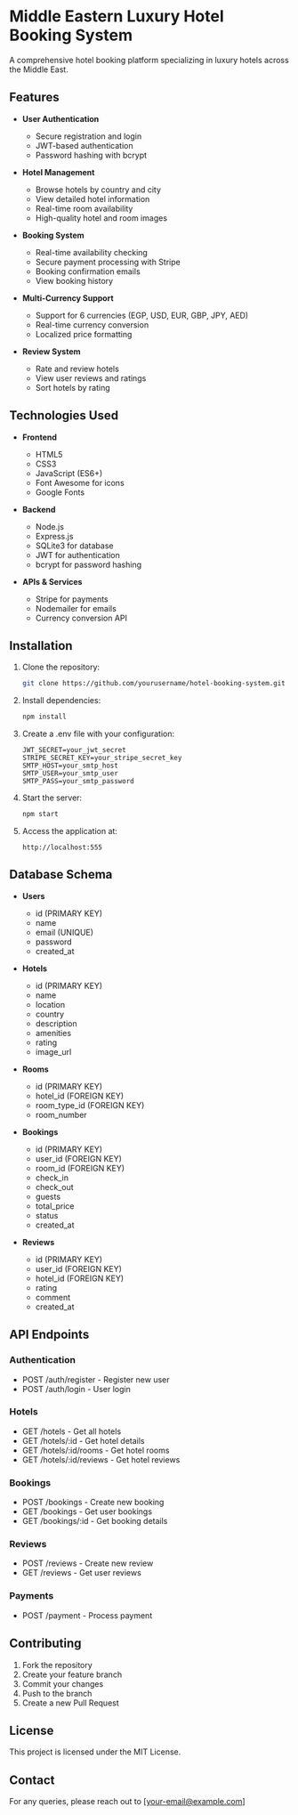 # Middle Eastern Luxury Hotel Booking System

A comprehensive hotel booking platform specializing in luxury hotels across the Middle East.

## Features

- **User Authentication**
  - Secure registration and login
  - JWT-based authentication
  - Password hashing with bcrypt

- **Hotel Management**
  - Browse hotels by country and city
  - View detailed hotel information
  - Real-time room availability
  - High-quality hotel and room images

- **Booking System**
  - Real-time availability checking
  - Secure payment processing with Stripe
  - Booking confirmation emails
  - View booking history

- **Multi-Currency Support**
  - Support for 6 currencies (EGP, USD, EUR, GBP, JPY, AED)
  - Real-time currency conversion
  - Localized price formatting

- **Review System**
  - Rate and review hotels
  - View user reviews and ratings
  - Sort hotels by rating

## Technologies Used

- **Frontend**
  - HTML5
  - CSS3
  - JavaScript (ES6+)
  - Font Awesome for icons
  - Google Fonts

- **Backend**
  - Node.js
  - Express.js
  - SQLite3 for database
  - JWT for authentication
  - bcrypt for password hashing

- **APIs & Services**
  - Stripe for payments
  - Nodemailer for emails
  - Currency conversion API

## Installation

1. Clone the repository:
   ```bash
   git clone https://github.com/yourusername/hotel-booking-system.git
   ```

2. Install dependencies:
   ```bash
   npm install
   ```

3. Create a .env file with your configuration:
   ```
   JWT_SECRET=your_jwt_secret
   STRIPE_SECRET_KEY=your_stripe_secret_key
   SMTP_HOST=your_smtp_host
   SMTP_USER=your_smtp_user
   SMTP_PASS=your_smtp_password
   ```

4. Start the server:
   ```bash
   npm start
   ```

5. Access the application at:
   ```
   http://localhost:555
   ```

## Database Schema

- **Users**
  - id (PRIMARY KEY)
  - name
  - email (UNIQUE)
  - password
  - created_at

- **Hotels**
  - id (PRIMARY KEY)
  - name
  - location
  - country
  - description
  - amenities
  - rating
  - image_url

- **Rooms**
  - id (PRIMARY KEY)
  - hotel_id (FOREIGN KEY)
  - room_type_id (FOREIGN KEY)
  - room_number

- **Bookings**
  - id (PRIMARY KEY)
  - user_id (FOREIGN KEY)
  - room_id (FOREIGN KEY)
  - check_in
  - check_out
  - guests
  - total_price
  - status
  - created_at

- **Reviews**
  - id (PRIMARY KEY)
  - user_id (FOREIGN KEY)
  - hotel_id (FOREIGN KEY)
  - rating
  - comment
  - created_at

## API Endpoints

### Authentication
- POST /auth/register - Register new user
- POST /auth/login - User login

### Hotels
- GET /hotels - Get all hotels
- GET /hotels/:id - Get hotel details
- GET /hotels/:id/rooms - Get hotel rooms
- GET /hotels/:id/reviews - Get hotel reviews

### Bookings
- POST /bookings - Create new booking
- GET /bookings - Get user bookings
- GET /bookings/:id - Get booking details

### Reviews
- POST /reviews - Create new review
- GET /reviews - Get user reviews

### Payments
- POST /payment - Process payment

## Contributing

1. Fork the repository
2. Create your feature branch
3. Commit your changes
4. Push to the branch
5. Create a new Pull Request

## License

This project is licensed under the MIT License.

## Contact

For any queries, please reach out to [your-email@example.com]
